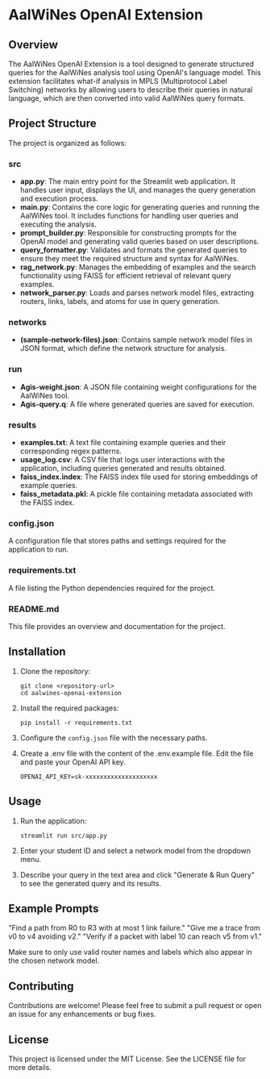 # AalWiNes OpenAI Extension

## Overview
The AalWiNes OpenAI Extension is a tool designed to generate structured queries for the AalWiNes analysis tool using OpenAI's language model. This extension facilitates what-if analysis in MPLS (Multiprotocol Label Switching) networks by allowing users to describe their queries in natural language, which are then converted into valid AalWiNes query formats.

## Project Structure
The project is organized as follows:

### src
- **app.py**: The main entry point for the Streamlit web application. It handles user input, displays the UI, and manages the query generation and execution process.
- **main.py**: Contains the core logic for generating queries and running the AalWiNes tool. It includes functions for handling user queries and executing the analysis.
- **prompt_builder.py**: Responsible for constructing prompts for the OpenAI model and generating valid queries based on user descriptions.
- **query_formatter.py**: Validates and formats the generated queries to ensure they meet the required structure and syntax for AalWiNes.
- **rag_network.py**: Manages the embedding of examples and the search functionality using FAISS for efficient retrieval of relevant query examples.
- **network_parser.py**: Loads and parses network model files, extracting routers, links, labels, and atoms for use in query generation.

### networks
- **(sample-network-files).json**: Contains sample network model files in JSON format, which define the network structure for analysis.

### run
- **Agis-weight.json**: A JSON file containing weight configurations for the AalWiNes tool.
- **Agis-query.q**: A file where generated queries are saved for execution.

### results
- **examples.txt**: A text file containing example queries and their corresponding regex patterns.
- **usage_log.csv**: A CSV file that logs user interactions with the application, including queries generated and results obtained.
- **faiss_index.index**: The FAISS index file used for storing embeddings of example queries.
- **faiss_metadata.pkl**: A pickle file containing metadata associated with the FAISS index.

### config.json
A configuration file that stores paths and settings required for the application to run.

### requirements.txt
A file listing the Python dependencies required for the project.

### README.md
This file provides an overview and documentation for the project.

## Installation
1. Clone the repository:
   ```
   git clone <repository-url>
   cd aalwines-openai-extension
   ```

2. Install the required packages:
   ```
   pip install -r requirements.txt
   ```

3. Configure the `config.json` file with the necessary paths.
4. Create a .env file with the content of the .env.example file.
   Edit the file and paste your OpenAI API key.
   ```
   OPENAI_API_KEY=sk-xxxxxxxxxxxxxxxxxxxx
   ```

## Usage
1. Run the application:
   ```
   streamlit run src/app.py
   ```

2. Enter your student ID and select a network model from the dropdown menu.

3. Describe your query in the text area and click "Generate & Run Query" to see the generated query and its results.

## Example Prompts
"Find a path from R0 to R3 with at most 1 link failure."
"Give me a trace from v0 to v4 avoiding v2."
"Verify if a packet with label 10 can reach v5 from v1."

Make sure to only use valid router names and labels which also appear in the chosen network model.

## Contributing
Contributions are welcome! Please feel free to submit a pull request or open an issue for any enhancements or bug fixes.

## License
This project is licensed under the MIT License. See the LICENSE file for more details.